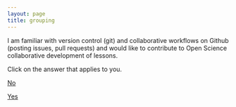 ```yaml
---
layout: page
title: grouping
---
```


I am familiar with version control (git) and collaborative workflows on Github (posting issues, pull requests) 
and would like to contribute to Open Science collaborative development of lessons.

Click on the answer that applies to you.


[No](http://mmb-umcu.github.io/shell-genomics/groups5/)



[Yes](http://mmb-umcu.github.io/shell-genomics/groups6/)
